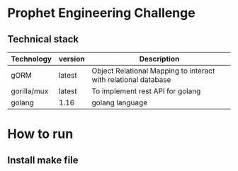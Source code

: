 # Prophet Engineering Challenge
## Technical stack
| Technology | version | Description |
|------------|---------|-------------|
| gORM       | latest  | Object Relational Mapping to interact with relational database |
| gorilla/mux| latest  | To implement rest API for golang |
| golang     | 1.16    | golang language|
# How to run
## Install make file
```bigquery

```
